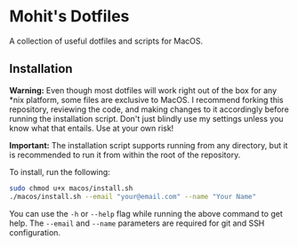 # Mohit's Dotfiles

A collection of useful dotfiles and scripts for MacOS.

## Installation

**Warning:** Even though most dotfiles will work right out of the box for any
\*nix platform, some files are exclusive to MacOS. I recommend forking this
repository, reviewing the code, and making changes to it accordingly before
running the installation script. Don't just blindly use my settings unless you
know what that entails. Use at your own risk!

**Important:** The installation script supports running from any directory, but it is recommended to run it from within
the root of the repository.

To install, run the following:

```bash
sudo chmod u+x macos/install.sh
./macos/install.sh --email "your@email.com" --name "Your Name"
```

You can use the `-h` or `--help` flag while running the above command to get
help. The `--email` and `--name` parameters are required for git and SSH configuration.
